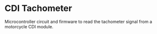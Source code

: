 # CDI Tachometer
Microcontroller circuit and firmware to read the tachometer signal from a motorcycle CDI module.
